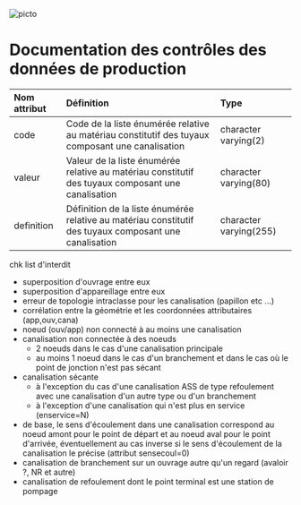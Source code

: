 ![picto](/doc/img/Logo_web-GeoCompiegnois.png)

# Documentation des contrôles des données de production

|Nom attribut | Définition | Type | 
|:---|:---|:---|
|code|Code de la liste énumérée relative au matériau constitutif des tuyaux composant une canalisation|character varying(2)|
|valeur|Valeur de la liste énumérée relative au matériau constitutif des tuyaux composant une canalisation|character varying(80)|
|definition|Définition de la liste énumérée relative au matériau constitutif des tuyaux composant une canalisation|character varying(255)|

chk list d'interdit
* superposition d'ouvrage entre eux
* superposition d'appareillage entre eux
* erreur de topologie intraclasse pour les canalisation (papillon etc ...)
* corrélation entre la géométrie et les coordonnées attributaires (app,ouv,cana)
* noeud (ouv/app) non connecté à au moins une canalisation
* canalisation non connectée à des noeuds
  * 2 noeuds dans le cas d'une canalisation principale
  * au moins 1 noeud dans le cas d'un branchement et dans le cas où le point de jonction n'est pas sécant
* canalisation sécante
  * à l'exception du cas d'une canalisation ASS de type refoulement avec une canalisation d'un autre type ou d'un branchement
  * à l'exception d'une canalisation qui n'est plus en service (enservice=N)
* de base, le sens d'écoulement dans une canalisation correspond au noeud amont pour le point de départ et au noeud aval pour le point d'arrivée, éventuellement au cas inverse si le sens d'écoulement de la canalisation le précise (attribut sensecoul=0)
* canalisation de branchement sur un ouvrage autre qu'un regard (avaloir ?, NR et autre)
* canalisation de refoulement dont le point terminal est une station de pompage
